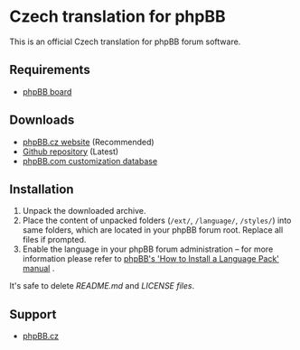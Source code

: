 # Czech translation for phpBB

This is an official Czech translation for phpBB forum software.

## Requirements

* [phpBB board](https://www.phpbb.com/)

## Downloads

* [phpBB.cz website](https://www.phpbb.cz/stahnout) (Recommended)
* [Github repository](https://github.com/R3gi/phpbb-cz/releases) (Latest)
* [phpBB.com customization database](https://www.phpbb.com/customise/db/translation/czech/)

## Installation

1. Unpack the downloaded archive.
2. Place the content of unpacked folders (`/ext/`, `/language/`, `/styles/`) into same folders, which are located in
   your phpBB forum root. Replace all files if prompted.
3. Enable the language in your phpBB forum administration – for more information please refer
   to [phpBB's 'How to Install a Language Pack' manual](https://www.phpbb.com/support/docs/en/3.3/kb/article/how-to-install-a-language-pack/)
   .

It's safe to delete _README.md_ and _LICENSE files_.

## Support

* [phpBB.cz](https://www.phpbb.cz)
